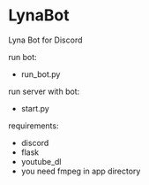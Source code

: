 # LynaBot
Lyna Bot for Discord

run bot:
- run_bot.py

run server with bot:
- start.py

requirements:
- discord
- flask
- youtube_dl
- you need fmpeg in app directory

